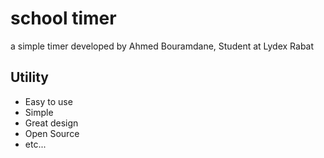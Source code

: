 # school timer
a simple timer developed by Ahmed Bouramdane, Student at Lydex Rabat 

## Utility
- Easy to use
- Simple
- Great design
- Open Source
- etc...
